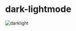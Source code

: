 # dark-lightmode
![darklight](https://user-images.githubusercontent.com/109351417/207024344-1cbaa59d-4914-4fe5-9f2c-896853757ffd.gif)

